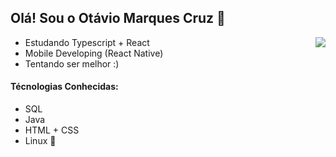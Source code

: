 

 ## Olá! Sou o Otávio Marques Cruz 🫡


  <img align="right"  src="https://github-readme-stats.vercel.app/api/top-langs/?username=otbox&theme=transparent" />

- Estudando Typescript + React
- Mobile Developing (React Native)
- Tentando ser melhor :)
#### Técnologias Conhecidas:
- SQL
- Java
- HTML + CSS 
- Linux 🐧
  


